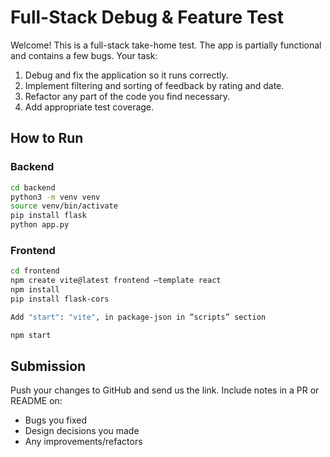 
# Full-Stack Debug & Feature Test

Welcome! This is a full-stack take-home test. The app is partially functional and contains a few bugs. Your task:

1. Debug and fix the application so it runs correctly.
2. Implement filtering and sorting of feedback by rating and date.
3. Refactor any part of the code you find necessary.
4. Add appropriate test coverage.

## How to Run

### Backend
```bash
cd backend
python3 -m venv venv
source venv/bin/activate
pip install flask
python app.py
```

### Frontend
```bash
cd frontend
npm create vite@latest frontend –template react
npm install
pip install flask-cors

Add "start": "vite", in package-json in “scripts” section

npm start
```

## Submission
Push your changes to GitHub and send us the link. Include notes in a PR or README on:
- Bugs you fixed
- Design decisions you made
- Any improvements/refactors
